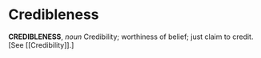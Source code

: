# Credibleness

**CREDIBLENESS**, _noun_ Credibility; worthiness of belief; just claim to credit. \[See [[Credibility]].\]